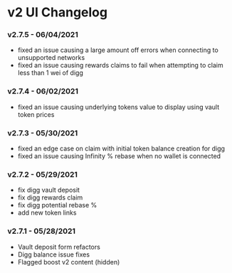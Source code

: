 # v2 UI Changelog

### v2.7.5 - 06/04/2021
- fixed an issue causing a large amount off errors when connecting to unsupported networks
- fixed an issue causing rewards claims to fail when attempting to claim less than 1 wei of digg

### v2.7.4 - 06/02/2021
- fixed an issue causing underlying tokens value to display using vault token prices

### v2.7.3 - 05/30/2021
- fixed an edge case on claim with initial token balance creation for digg
- fixed an issue causing Infinity % rebase when no wallet is connected

### v2.7.2 - 05/29/2021
- fix digg vault deposit
- fix digg rewards claim
- fix digg potential rebase %
- add new token links

### v2.7.1 - 05/28/2021
- Vault deposit form refactors
- Digg balance issue fixes
- Flagged boost v2 content (hidden)
